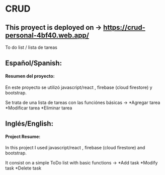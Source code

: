 # CRUD
## This proyect is deployed on -> https://crud-personal-4bf40.web.app/
To do list / lista de tareas

## Español/Spanish:

#### Resumen del proyecto:
En este proyecto se utilizó javascript/react , firebase (cloud firestore) y bootstrap.

Se trata de una lista de tareas con las funciónes básicas ->
*Agregar tarea
*Modificar tarea
*Eliminar tarea

## Inglés/English:

#### Project Resume:
In this project I used javascript/react , firebase (cloud firestore) and bootstrap.

It consist on a simple ToDo list with basic functions ->
*Add task
*Modify task
*Delete task


